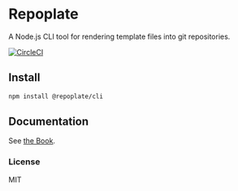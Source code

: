 # Repoplate

A Node.js CLI tool for rendering template files into git repositories.

[![CircleCI](https://circleci.com/gh/repoplate/cli.svg?style=shield)](https://circleci.com/gh/repoplate/cli)


## Install

```sh
npm install @repoplate/cli
```

## Documentation

See [the Book](./docs/book/index.md).

### License

MIT